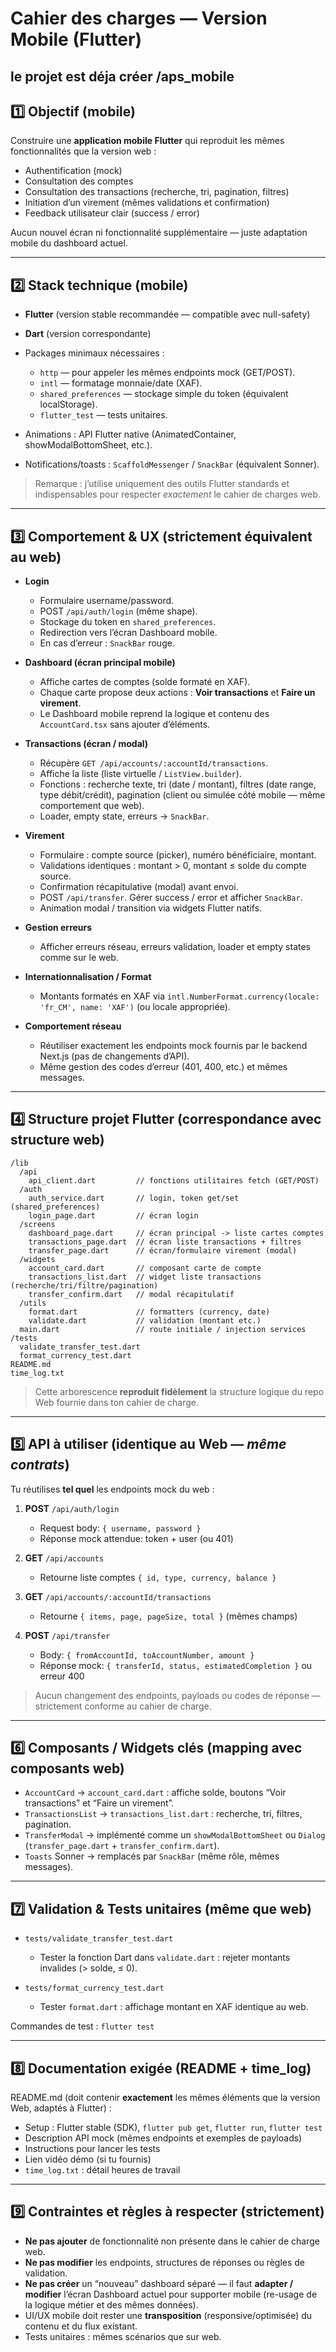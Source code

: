 # Cahier des charges — Version Mobile (Flutter)

le projet est déja créer /aps_mobile
---

## 1️⃣ Objectif (mobile)

Construire une **application mobile Flutter** qui reproduit les mêmes fonctionnalités que la version web :

* Authentification (mock)
* Consultation des comptes
* Consultation des transactions (recherche, tri, pagination, filtres)
* Initiation d’un virement (mêmes validations et confirmation)
* Feedback utilisateur clair (success / error)

Aucun nouvel écran ni fonctionnalité supplémentaire — juste adaptation mobile du dashboard actuel.

---

## 2️⃣ Stack technique (mobile)

* **Flutter** (version stable recommandée — compatible avec null-safety)
* **Dart** (version correspondante)
* Packages minimaux nécessaires :

  * `http` — pour appeler les mêmes endpoints mock (GET/POST).
  * `intl` — formatage monnaie/date (XAF).
  * `shared_preferences` — stockage simple du token (équivalent localStorage).
  * `flutter_test` — tests unitaires.
* Animations : API Flutter native (AnimatedContainer, showModalBottomSheet, etc.).
* Notifications/toasts : `ScaffoldMessenger` / `SnackBar` (équivalent Sonner).

> Remarque : j’utilise uniquement des outils Flutter standards et indispensables pour respecter *exactement* le cahier de charges web.

---

## 3️⃣ Comportement & UX (strictement équivalent au web)

* **Login**

  * Formulaire username/password.
  * POST `/api/auth/login` (même shape).
  * Stockage du token en `shared_preferences`.
  * Redirection vers l’écran Dashboard mobile.
  * En cas d’erreur : `SnackBar` rouge.
* **Dashboard (écran principal mobile)**

  * Affiche cartes de comptes (solde formaté en XAF).
  * Chaque carte propose deux actions : **Voir transactions** et **Faire un virement**.
  * Le Dashboard mobile reprend la logique et contenu des `AccountCard.tsx` sans ajouter d’éléments.
* **Transactions (écran / modal)**

  * Récupère `GET /api/accounts/:accountId/transactions`.
  * Affiche la liste (liste virtuelle / `ListView.builder`).
  * Fonctions : recherche texte, tri (date / montant), filtres (date range, type débit/crédit), pagination (client ou simulée côté mobile — même comportement que web).
  * Loader, empty state, erreurs -> `SnackBar`.
* **Virement**

  * Formulaire : compte source (picker), numéro bénéficiaire, montant.
  * Validations identiques : montant > 0, montant ≤ solde du compte source.
  * Confirmation récapitulative (modal) avant envoi.
  * POST `/api/transfer`. Gérer success / error et afficher `SnackBar`.
  * Animation modal / transition via widgets Flutter natifs.
* **Gestion erreurs**

  * Afficher erreurs réseau, erreurs validation, loader et empty states comme sur le web.
* **Internationnalisation / Format**

  * Montants formatés en XAF via `intl.NumberFormat.currency(locale: 'fr_CM', name: 'XAF')` (ou locale appropriée).
* **Comportement réseau**

  * Réutiliser exactement les endpoints mock fournis par le backend Next.js (pas de changements d’API).
  * Même gestion des codes d’erreur (401, 400, etc.) et mêmes messages.

---

## 4️⃣ Structure projet Flutter (correspondance avec structure web)

```
/lib
  /api
    api_client.dart         // fonctions utilitaires fetch (GET/POST)
  /auth
    auth_service.dart       // login, token get/set (shared_preferences)
    login_page.dart         // écran login
  /screens
    dashboard_page.dart     // écran principal -> liste cartes comptes
    transactions_page.dart  // écran liste transactions + filtres
    transfer_page.dart      // écran/formulaire virement (modal)
  /widgets
    account_card.dart       // composant carte de compte
    transactions_list.dart  // widget liste transactions (recherche/tri/filtre/pagination)
    transfer_confirm.dart   // modal récapitulatif
  /utils
    format.dart             // formatters (currency, date)
    validate.dart           // validation (montant etc.)
  main.dart                 // route initiale / injection services
/tests
  validate_transfer_test.dart
  format_currency_test.dart
README.md
time_log.txt
```

> Cette arborescence **reproduit fidèlement** la structure logique du repo Web fournie dans ton cahier de charge.

---

## 5️⃣ API à utiliser (identique au Web — *même contrats*)

Tu réutilises **tel quel** les endpoints mock du web :

1. **POST** `/api/auth/login`

   * Request body: `{ username, password }`
   * Réponse mock attendue: token + user (ou 401)

2. **GET** `/api/accounts`

   * Retourne liste comptes `{ id, type, currency, balance }`

3. **GET** `/api/accounts/:accountId/transactions`

   * Retourne `{ items, page, pageSize, total }` (mêmes champs)

4. **POST** `/api/transfer`

   * Body: `{ fromAccountId, toAccountNumber, amount }`
   * Réponse mock: `{ transferId, status, estimatedCompletion }` ou erreur 400

> Aucun changement des endpoints, payloads ou codes de réponse — strictement conforme au cahier de charge.

---

## 6️⃣ Composants / Widgets clés (mapping avec composants web)

* `AccountCard` → `account_card.dart` : affiche solde, boutons “Voir transactions” et “Faire un virement”.
* `TransactionsList` → `transactions_list.dart` : recherche, tri, filtres, pagination.
* `TransferModal` → implémenté comme un `showModalBottomSheet` ou `Dialog` (`transfer_page.dart` + `transfer_confirm.dart`).
* `Toasts` Sonner → remplacés par `SnackBar` (même rôle, mêmes messages).

---

## 7️⃣ Validation & Tests unitaires (même que web)

* `tests/validate_transfer_test.dart`

  * Tester la fonction Dart dans `validate.dart` : rejeter montants invalides (> solde, ≤ 0).
* `tests/format_currency_test.dart`

  * Tester `format.dart` : affichage montant en XAF identique au web.

Commandes de test : `flutter test`

---

## 8️⃣ Documentation exigée (README + time\_log)

README.md (doit contenir **exactement** les mêmes éléments que la version Web, adaptés à Flutter) :

* Setup : Flutter stable (SDK), `flutter pub get`, `flutter run`, `flutter test`
* Description API mock (mêmes endpoints et exemples de payloads)
* Instructions pour lancer les tests
* Lien vidéo démo (si tu fournis)
* `time_log.txt` : détail heures de travail

---

## 9️⃣ Contraintes et règles à respecter (strictement)

* **Ne pas ajouter** de fonctionnalité non présente dans le cahier de charge web.
* **Ne pas modifier** les endpoints, structures de réponses ou règles de validation.
* **Ne pas créer** un “nouveau” dashboard séparé — il faut **adapter / modifier** l’écran Dashboard actuel pour supporter mobile (re-usage de la logique métier et des mêmes données).
* UI/UX mobile doit rester une **transposition** (responsive/optimisée) du contenu et du flux existant.
* Tests unitaires : mêmes scénarios que sur web.
